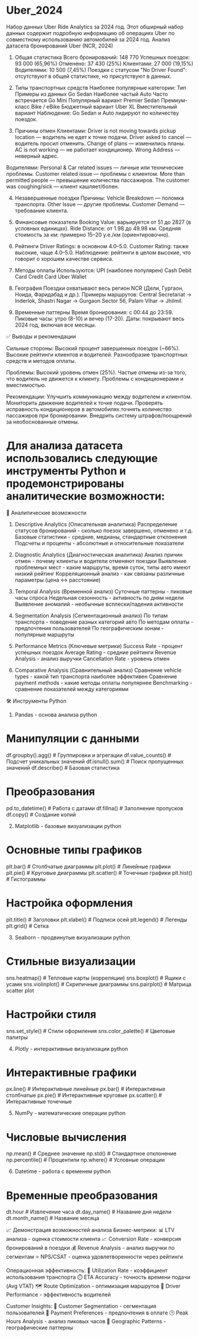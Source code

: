 # Uber_2024
Набор данных Uber Ride Analytics за 2024 год. Этот обширный набор данных содержит подробную информацию об операциях Uber по совместному использованию автомобилей за 2024 год.
Анализ датасета бронирований Uber (NCR, 2024)

1. Общая статистика
Всего бронирований: 148 770
Успешных поездок: 93 000 (65,96%)
Отменено: 37 430 (25%)
Клиентами: 27 000 (19,15%)
Водителями: 10 500 (7,45%)
Поездки с статусом "No Driver Found": отсутствуют в общей статистике, но присутствуют в данных.

2. Типы транспортных средств
Наиболее популярные категории:
Тип	Примеры из данных
Go Sedan	Наиболее частый
Auto	Часто встречается
Go Mini	Популярный вариант
Premier Sedan	Премиум-класс
Bike / eBike	Бюджетный вариант
Uber XL	Вместительный вариант
Наблюдение: Go Sedan и Auto лидируют по количеству поездок.

3. Причины отмен
Клиентами:
Driver is not moving towards pickup location — водитель не едет к точке подачи.
Driver asked to cancel — водитель просил отменить.
Change of plans — изменились планы.
AC is not working — не работает кондиционер.
Wrong Address — неверный адрес.

Водителями:
Personal & Car related issues — личные или технические проблемы.
Customer related issue — проблемы с клиентом.
More than permitted people — превышение количества пассажиров.
The customer was coughing/sick — клиент кашляет/болен.

4. Незавершенные поездки
Причины:
Vehicle Breakdown — поломка транспорта.
Other Issue — другие проблемы.
Customer Demand — требование клиента.

5. Финансовые показатели
Booking Value: варьируется от 51 до 2827 (в условных единицах).
Ride Distance: от 1.98 до 49.98 км.
Средняя стоимость за км: примерно 15–20 у.е./км (ориентировочно).

6. Рейтинги
Driver Ratings: в основном 4.0–5.0.
Customer Rating: также высокие, чаще 4.0–5.0.
Наблюдение: рейтинги в целом высокие, что говорит о хорошем качестве сервиса.

7. Методы оплаты
Используются:
UPI (наиболее популярен)
Cash
Debit Card
Credit Card
Uber Wallet

8. География
Поездки охватывают весь регион NCR (Дели, Гургаон, Ноида, Фаридабад и др.).
Примеры маршрутов: Central Secretariat → Inderlok, Shastri Nagar → Gurgaon Sector 56, Palam Vihar → Jhilmil.

9. Временные паттерны
Время бронирования: с 00:44 до 23:59.
Пиковые часы: утро (8-10) и вечер (17-20).
Даты: покрывают весь 2024 год, включая все месяцы.

✅ Выводы и рекомендации

Сильные стороны:
Высокий процент завершенных поездок (~66%).
Высокие рейтинги клиентов и водителей.
Разнообразие транспортных средств и методов оплаты.

Проблемы:
Высокий уровень отмен (25%).
Частые отмены из-за того, что водитель не движется к клиенту.
Проблемы с кондиционерами и вместимостью.

Рекомендации:
Улучшить коммуникацию между водителем и клиентом.
Мониторить движение водителей к точке подачи.
Проверять исправность кондиционеров в автомобилях.точнять количество пассажиров при бронировании.
Внедрить систему штрафов/поощрений за необоснованные отмены.

# Для анализа датасета использовались следующие инструменты Python и продемонстрированы аналитические возможности:

🧠 Аналитические возможности

1. Descriptive Analytics (Описательная аналитика)
Распределение статусов бронирований - сколько поезок завершено, отменено и т.д.
Базовые статистики - средние, медианы, стандартные отклонения
Подсчеты и проценты - абсолютные и относительные показатели

2. Diagnostic Analytics (Диагностическая аналитика)
Анализ причин отмен - почему клиенты и водители отменяют поездки
Выявление проблемных мест - какие маршруты, время суток, типы авто имеют низкий рейтинг
Корреляционный анализ - как связаны различные параметры (цена ↔ расстояние)

3. Temporal Analysis (Временной анализ)
Суточные паттерны - пиковые часы спроса
Недельная сезонность - активность по дням недели
Выявление аномалий - необычные всплески/падения активности

4. Segmentation Analysis (Сегментационный анализ)
По типам транспорта - поведение разных категорий авто
По методам оплаты - предпочтения пользователей
По географическим зонам - популярные маршруты

5. Performance Metrics (Ключевые метрики)
Success Rate - процент успешных поездок
Average Rating - средние рейтинги
Revenue Analysis - анализ выручки
Cancellation Rate - уровень отмен

6. Comparative Analysis (Сравнительный анализ)
Сравнение vehicle types - какой тип транспорта наиболее эффективен
Сравнение payment methods - какие методы оплаты популярнее
Benchmarking - сравнение показателей между категориями

🛠️ Инструменты Python

1. Pandas - основа анализа python
# Манипуляции с данными
df.groupby().agg()      # Группировки и агрегации
df.value_counts()       # Подсчет уникальных значений
df.isnull().sum()       # Поиск пропущенных значений
df.describe()           # Базовая статистика

# Преобразования
pd.to_datetime()        # Работа с датами
df.fillna()             # Заполнение пропусков
df.copy()               # Создание копий

2. Matplotlib - базовые визуализации python
# Основные типы графиков
plt.bar()              # Столбчатые диаграммы
plt.plot()             # Линейные графики  
plt.pie()              # Круговые диаграммы
plt.scatter()          # Точечные графики
plt.hist()             # Гистограммы

# Настройка оформления
plt.title()            # Заголовки
plt.xlabel()           # Подписи осей
plt.legend()           # Легенды
plt.grid()             # Сетка

3. Seaborn - продвинутые визуализации python
# Стильные визуализации
sns.heatmap()          # Тепловые карты (корреляции)
sns.boxplot()          # Ящики с усами
sns.violinplot()       # Скрипичные диаграммы
sns.pairplot()         # Матрица scatter plot

# Настройки стиля
sns.set_style()        # Стили оформления
sns.color_palette()    # Цветовые палитры

4. Plotly - интерактивные визуализации python
# Интерактивные графики
px.line()              # Интерактивные линейные
px.bar()               # Интерактивные столбчатые
px.pie()               # Интерактивные круговые
px.scatter()           # Интерактивные точечные

5. NumPy - математические операции python
# Числовые вычисления
np.mean()              # Среднее значение
np.std()               # Стандартное отклонение
np.percentile()        # Процентили
np.where()             # Условные операции

6. Datetime - работа с временем python
# Временные преобразования
dt.hour                # Извлечение часа
dt.day_name()          # Название дня недели
dt.month_name()        # Название месяца

📈 Демонстрация возможностей анализа
Бизнес-метрики:
📊 LTV анализа - оценка стоимости клиента
📈 Conversion Rate - конверсия бронирований в поездки
💰 Revenue Analysis - анализ выручки по сегментам
⭐ NPS/CSAT - оценка удовлетворенности через рейтинги

Операционная эффективность:
🚗 Utilization Rate - коэффициент использования транспорта
⏱️ ETA Accuracy - точность времени подачи (Avg VTAT)
🗺️ Route Optimization - оптимизация маршрутов
👥 Driver Performance - эффективность водителей

Customer Insights:
🎯 Customer Segmentation - сегментация пользователей
📱 Payment Preferences - предпочтения в оплате
🕒 Peak Hours Analysis - анализ пиковых часов
📍 Geographic Patterns - географические паттерны
